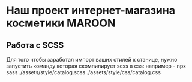 # Наш проект интернет-магазина косметики MAROON

## Работа с SCSS

Для того чтобы заработал импорт ваших стилей к станице, нужно запустить команду которая скомпилирует scss в css:
например - npx sass ./assets/style/catalog.scss ./assets/style/css/catalog.css
